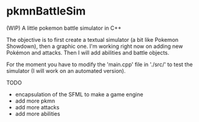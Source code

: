 # pkmnBattleSim
(WIP) A little pokemon battle simulator in C++

The objective is to first create a textual simulator (a bit like Pokemon Showdown), then a graphic one.
I'm working right now on adding new Pokémon and attacks. Then I will add abilities and battle objects.

For the moment you have to modify the 'main.cpp' file in './src/' to test the simulator (I will work on an automated version).

TODO
- encapsulation of the SFML to make a game engine
- add more pkmn
- add more attacks
- add more abilities
